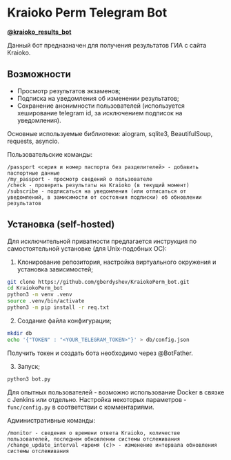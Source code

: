 
# Kraioko Perm Telegram Bot
**[@kraioko_results_bot](https://t.me/kraioko_results_bot)**

Данный бот предназначен для получения результатов ГИА с сайта Kraioko.

## Возможности
- Просмотр результатов экзаменов;
- Подписка на уведомления об изменении результатов;
- Сохранение анонимности пользователей (используется хеширование telegram id, за исключением подписок на уведомления).

Основные используемые библиотеки: aiogram, sqlite3, BeautifulSoup, requests, asyncio.

Пользовательские команды:
```
/passport <серия и номер паспорта без разделителей> - добавить паспортные данные
/my_passport - просмотр сведений о пользователе
/check - проверить результаты на Kraioko (в текущий момент)
/subscribe - подписаться на уведомления (или отписаться от уведомлений, в замисимости от состояния подписки) об обновлении результатов
```
## Установка (self-hosted)
Для исключительной приватности предлагается инструкция по самостоятельной установке (для Unix-подобных ОС):

1. Клонирование репозитория, настройка виртуального окружения и установка зависимостей;
```bash
git clone https://github.com/gberdyshev/KraiokoPerm_bot.git
cd KraiokoPerm_bot
python3 -m venv .venv
source .venv/bin/activate
python3 -m pip install -r req.txt
```
2. Создание файла конфигурации;
```bash
mkdir db
echo '{"TOKEN" : "<YOUR_TELEGRAM_TOKEN>"}' > db/config.json
```
Получить токен и создать бота необходимо через @BotFather.

3. Запуск;
```bash
python3 bot.py
```
Для опытных пользователей - возможно использование Docker в связке с Jenkins или отдельно.
Настройка некоторых параметров - `func/config.py` в соответствии с комментариями.

Административные команды:
```
/monitor - сведения о времени ответа Kraioko, количестве пользователей, последнем обновлении системы отслеживания
/change_update_interval <время (с)> - изменение интервала обновления системы отслеживания
```